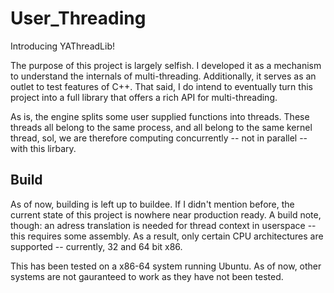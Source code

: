 # User_Threading

Introducing YAThreadLib!

The purpose of this project is largely selfish. I developed it as a mechanism to understand the internals of multi-threading. Additionally, it serves as an outlet to test features of C++. That said, I do intend to eventually turn this project into a full library that offers a rich API for multi-threading.

As is, the engine splits some user supplied functions into threads. These threads all belong to the same process, and all belong to the same kernel thread, sol, we are therefore computing concurrently -- not in parallel -- with this lirbary.

## Build

As of now, building is left up to buildee. If I didn't mention before, the current state of this project is nowhere near production ready. A build note, though: an adress translation is needed for thread context in userspace -- this requires some assembly. As a result, only certain CPU architectures are supported -- currently, 32 and 64 bit x86.

This has been tested on a x86-64 system running Ubuntu. As of now, other systems are not gauranteed to work as they have not been tested.
